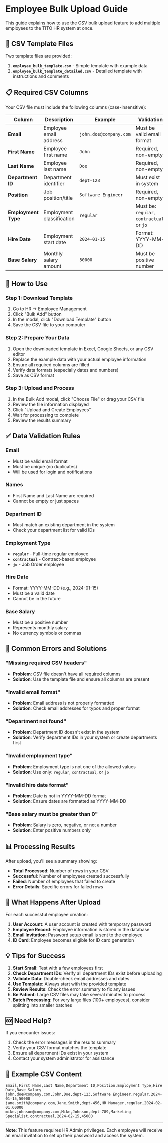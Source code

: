 # Employee Bulk Upload Guide

This guide explains how to use the CSV bulk upload feature to add multiple employees to the TITO HR system at once.

## 📁 CSV Template Files

Two template files are provided:

1. **`employee_bulk_template.csv`** - Simple template with example data
2. **`employee_bulk_template_detailed.csv`** - Detailed template with instructions and comments

## 📋 Required CSV Columns

Your CSV file must include the following columns (case-insensitive):

| Column | Description | Example | Validation |
|--------|-------------|---------|------------|
| **Email** | Employee email address | `john.doe@company.com` | Must be valid email format |
| **First Name** | Employee first name | `John` | Required, non-empty |
| **Last Name** | Employee last name | `Doe` | Required, non-empty |
| **Department ID** | Department identifier | `dept-123` | Must exist in system |
| **Position** | Job position/title | `Software Engineer` | Required, non-empty |
| **Employment Type** | Employment classification | `regular` | Must be: `regular`, `contractual`, or `jo` |
| **Hire Date** | Employment start date | `2024-01-15` | Format: YYYY-MM-DD |
| **Base Salary** | Monthly salary amount | `50000` | Must be positive number |

## 🔧 How to Use

### Step 1: Download Template
1. Go to HR → Employee Management
2. Click "Bulk Add" button
3. In the modal, click "Download Template" button
4. Save the CSV file to your computer

### Step 2: Prepare Your Data
1. Open the downloaded template in Excel, Google Sheets, or any CSV editor
2. Replace the example data with your actual employee information
3. Ensure all required columns are filled
4. Verify data formats (especially dates and numbers)
5. Save as CSV format

### Step 3: Upload and Process
1. In the Bulk Add modal, click "Choose File" or drag your CSV file
2. Review the file information displayed
3. Click "Upload and Create Employees"
4. Wait for processing to complete
5. Review the results summary

## ✅ Data Validation Rules

### Email
- Must be valid email format
- Must be unique (no duplicates)
- Will be used for login and notifications

### Names
- First Name and Last Name are required
- Cannot be empty or just spaces

### Department ID
- Must match an existing department in the system
- Check your department list for valid IDs

### Employment Type
- **`regular`** - Full-time regular employee
- **`contractual`** - Contract-based employee
- **`jo`** - Job Order employee

### Hire Date
- Format: YYYY-MM-DD (e.g., 2024-01-15)
- Must be a valid date
- Cannot be in the future

### Base Salary
- Must be a positive number
- Represents monthly salary
- No currency symbols or commas

## 🚨 Common Errors and Solutions

### "Missing required CSV headers"
- **Problem**: CSV file doesn't have all required columns
- **Solution**: Use the template file and ensure all columns are present

### "Invalid email format"
- **Problem**: Email address is not properly formatted
- **Solution**: Check email addresses for typos and proper format

### "Department not found"
- **Problem**: Department ID doesn't exist in the system
- **Solution**: Verify department IDs in your system or create departments first

### "Invalid employment type"
- **Problem**: Employment type is not one of the allowed values
- **Solution**: Use only: `regular`, `contractual`, or `jo`

### "Invalid hire date format"
- **Problem**: Date is not in YYYY-MM-DD format
- **Solution**: Ensure dates are formatted as YYYY-MM-DD

### "Base salary must be greater than 0"
- **Problem**: Salary is zero, negative, or not a number
- **Solution**: Enter positive numbers only

## 📊 Processing Results

After upload, you'll see a summary showing:
- **Total Processed**: Number of rows in your CSV
- **Successful**: Number of employees created successfully
- **Failed**: Number of employees that failed to create
- **Error Details**: Specific errors for failed rows

## 🔄 What Happens After Upload

For each successful employee creation:
1. **User Account**: A user account is created with temporary password
2. **Employee Record**: Employee information is stored in the database
3. **Email Invitation**: Password setup email is sent to the employee
4. **ID Card**: Employee becomes eligible for ID card generation

## 💡 Tips for Success

1. **Start Small**: Test with a few employees first
2. **Check Department IDs**: Verify all department IDs exist before uploading
3. **Validate Data**: Double-check email addresses and dates
4. **Use Template**: Always start with the provided template
5. **Review Results**: Check the error summary to fix any issues
6. **Be Patient**: Large CSV files may take several minutes to process
7. **Batch Processing**: For very large files (100+ employees), consider splitting into smaller batches

## 🆘 Need Help?

If you encounter issues:
1. Check the error messages in the results summary
2. Verify your CSV format matches the template
3. Ensure all department IDs exist in your system
4. Contact your system administrator for assistance

## 📝 Example CSV Content

```csv
Email,First Name,Last Name,Department ID,Position,Employment Type,Hire Date,Base Salary
john.doe@company.com,John,Doe,dept-123,Software Engineer,regular,2024-01-15,50000
jane.smith@company.com,Jane,Smith,dept-456,HR Manager,regular,2024-02-01,60000
mike.johnson@company.com,Mike,Johnson,dept-789,Marketing Specialist,contractual,2024-02-15,45000
```

---

**Note**: This feature requires HR Admin privileges. Each employee will receive an email invitation to set up their password and access the system.

